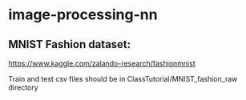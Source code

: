 # image-processing-nn
 
  
 ## MNIST Fashion dataset:
 https://www.kaggle.com/zalando-research/fashionmnist

 Train and test csv files should be in ClassTutorial/MNIST_fashion_raw directory
